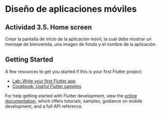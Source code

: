 # Diseño de aplicaciones móviles
## Actividad 3.5. Home screen

Crear la pantalla de inicio de la aplicación móvil,  la cual debe mostrar un mensaje de bienvenida, una imagen de fondo y el nombre de la aplicación.

## Getting Started
A few resources to get you started if this is your first Flutter project:

- [Lab: Write your first Flutter app](https://docs.flutter.dev/get-started/codelab)
- [Cookbook: Useful Flutter samples](https://docs.flutter.dev/cookbook)

For help getting started with Flutter development, view the
[online documentation](https://docs.flutter.dev/), which offers tutorials,
samples, guidance on mobile development, and a full API reference.
